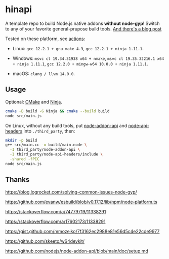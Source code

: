# hinapi

A template repo to build Node.js native addons **without node-gyp**! Switch to any of your favorite general-prupose build tools. [And there's a blog post](https://kkocdko.site/post/202303261531)

Tested on these platform, see [actions](https://github.com/kkocdko/hinapi/actions):

- Linux: `gcc 12.2.1 + gnu make 4.3`, `gcc 12.2.1 + ninja 1.11.1`.

- Windows: `msvc cl 19.34.31938 x64 + nmake`, `msvc cl 19.35.32216.1 x64 + ninja 1.11.1`, `gcc 12.2.0 + mingw-w64 10.0.0 + ninja 1.11.1`.

- macOS: `clang / llvm 14.0.0`.

## Usage

Optional: [CMake](https://cmake.org) and [Ninja](https://github.com/ninja-build/ninja).

```sh
cmake -B build -G Ninja && cmake --build build
node src/main.js
```

On Linux, without any build tools, put [node-addon-api](https://github.com/nodejs/node-addon-api) and [node-api-headers](https://github.com/nodejs/node-api-headers) into `./third_party`, then:

```sh
mkdir -p build
g++ src/main.cc -o build/main.node \
  -I third_party/node-addon-api \
  -I third_party/node-api-headers/include \
  -shared -fPIC
node src/main.js
```

## Thanks

https://blog.logrocket.com/solving-common-issues-node-gyp/

https://github.com/evanw/esbuild/blob/v0.17.12/lib/npm/node-platform.ts

https://stackoverflow.com/a/74779719/11338291

https://stackoverflow.com/a/17602173/11338291

https://gist.github.com/mmozeiko/7f3162ec2988e81e56d5c4e22cde9977

https://github.com/skeeto/w64devkit/

https://github.com/nodejs/node-addon-api/blob/main/doc/setup.md

<!--

#define NAPI_DISABLE_CPP_EXCEPTIONS
#define NODE_ADDON_API_DISABLE_DEPRECATED

# build type. MinSizeRel | Release | Debug
set(CMAKE_BUILD_TYPE MinSizeRel)

# enable LTO
# set(CMAKE_POLICY_DEFAULT_CMP0069 NEW)
# set(CMAKE_INTERPROCEDURAL_OPTIMIZATION TRUE)

# target_compile_options(${PROJECT_NAME} PUBLIC -Wall)
# -shared -fno-exceptions -fPIC -Wall -Wextra -Os -s -flto -g -fsanitize=undefined -fsanitize=address -fno-omit-frame-pointer

# static
# set_target_properties(${PROJECT_NAME} PROPERTIES LINK_SEARCH_END_STATIC 1)

# target_link_options(${PROJECT_NAME} PUBLIC -s)
# target_compile_options(${PROJECT_NAME} PUBLIC /MT)
# target_link_options(${PROJECT_NAME} PUBLIC /NODEFAULTLIB:msvcrt.lib)
# include("${PROJECT_SOURCE_DIR}/third_party/vc-ltl/VC-LTL helper for cmake.cmake")
# -shared -fno-exceptions -fPIC -Wall -Wextra -Wl,-Bstatic -Os -s # -g -fsanitize=undefined -fsanitize=address -fno-omit-frame-pointer
# ~/misc/apps/node-19.7.0-pc src/main.js

Some of the disadvantages of node-gyp include that it can easily result in problems that are hard to resolve1. Due to historical reasons, using node-gyp can be difficult1. However, node-gyp is a tool which compiles Node.js Addons. Node.js Addons are native Node.js Modules, written in C or C++, which therefore need to be compiled on your machine2. After they are compiled with tools like node-gyp, their functionality can be accessed via require (), just as any other Node.js Module2.

-->
